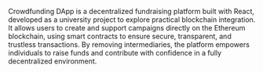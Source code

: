 Crowdfunding DApp is a decentralized fundraising platform built with React, developed as a university project to explore practical blockchain integration. It allows users to create and support campaigns directly on the Ethereum blockchain, using smart contracts to ensure secure, transparent, and trustless transactions. By removing intermediaries, the platform empowers individuals to raise funds and contribute with confidence in a fully decentralized environment.